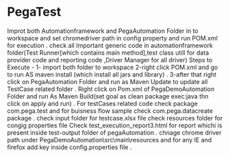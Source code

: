 # PegaTest
Improt both Automationframework and PegaAutomation Folder in to workspace and set chromedriver path in config property and run POM.xml for execution .
check all Important generic code in automationframework folder(Test Runner[which contains main method],test class utill for data provider code 
and reporting code ,Driver Manager for all driver)
Steps to Execute -
1- import both folder to workspace
2-right click POM.xml and go to run AS maven install (which install all jars and library) .
3-after that right click on PegaAutomation Folder and run as Maven Update to update all TestCase related folder .
Right click on Pom.xml of PegaDemoAutomation Folder and run As Maven Build(set goal as clean package exec:java thn click on apply and run) .
For testCases related code check package com.pega.test and for buisness flow sample check com.pega.datacreate package .
check input folder for testcase.xlsx file
check resources folder for congig properties file
Check test_execution_report3.html for report whichi is present inside test-output folder of pegaAutomation .
chnage chrome driver path under PegaDemoAutomation\src\main\resources and for any IE and firefox add key inside config.properties file .
